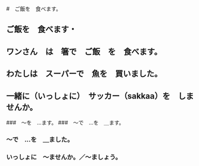 #　ご飯を　食べます。

## ご飯を　食べます・
## ワンさん　は　箸で　ご飯　を　食べます。
## わたしは　スーパーで　魚を　買いました。
## 一緒に（いっしょに）　サッカー（sakkaa）を　しませんか。

###　～を　…ます。
###　～で　…を　＿ます。
### ～で　…を　＿ました。
### いっしょに　～ませんか。／～ましょう。
